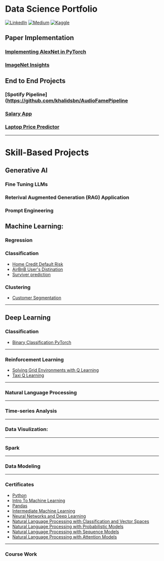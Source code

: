 # Data Science Portfolio  #

[![LinkedIn](https://img.shields.io/badge/linkedin-%230077B5.svg?style=for-the-badge&logo=linkedin&logoColor=white)](https://www.linkedin.com/in/khalidsabban/)
[![Medium](https://img.shields.io/badge/Medium-12100E?style=for-the-badge&logo=medium&logoColor=white)](https://medium.com/@khalidsabban)
[![Kaggle](https://img.shields.io/badge/Kaggle-035a7d?style=for-the-badge&logo=kaggle&logoColor=white)](https://www.kaggle.com/khalidsabban)

## Paper Implementation ##
### [Implementing AlexNet in PyTorch](https://github.com/khalidsbn/Implementing-AlexNet-in-PyTorch)

### [ImageNet Insights](https://github.com/khalidsbn/ImageNet-Insights)


## End to End Projects ##
### [Spotify Pipeline](https://github.com/khalidsbn/AudioFamePipeline

### [Salary App](https://github.com/khalidsbn/salary-app)

### [Laptop Price Predictor](https://github.com/khalidsbn/Laptop-Price-Predictor)

----

# Skill-Based Projects #

## Generative AI ##

### Fine Tuning LLMs ###


### Reterival Augmented Generation (RAG) Application ###

### Prompt Engineering ###

  
## Machine Learning:
### Regression


### Classification 
* [Home Credit Default Risk](https://github.com/khalidsbn/Home-Credit-Default-Risk)
* [AirBnB User's Distination](https://github.com/khalidsbn/Users-destination)
* [Surviver prediction](https://github.com/khalidsbn/Survived-prediction)

### Clustering 
* [Customer Segmentation](https://github.com/khalidsbn/Customer-Segmentation)

---

## Deep Learning 

### Classification
* [Binary Classification PyTorch](https://github.com/khalidsbn/cats-dogs-classifcation-pytorch)

---

### Reinforcement Learning
* [Solving Grid Environments with Q Learning](https://github.com/khalidsbn/PyGridNavigator-Solving-Grid-Environments-with-Q-Learning)
* [Taxi Q Learning](https://github.com/khalidsbn/taxi-q-learning)

---

### Natural Language Processing 

---

### Time-series Analysis

---

### Data Visulization:

---

### Spark 

---

### Data Modeling 

---



### Certificates 
* [Python](https://www.kaggle.com/learn/certification/khalidsabban/python) 
* [Intro To Machine Learning](https://www.kaggle.com/learn/certification/khalidsabban/intro-to-machine-learning)  
* [Pandas](https://www.kaggle.com/learn/certification/khalidsabban/pandas)
* [Intermediate Machine Learning](https://www.kaggle.com/learn/certification/khalidsabban/intermediate-machine-learning)
* [Neural Networks and Deep Learning](https://www.coursera.org/account/accomplishments/verify/EB84C5VBPU3T)
* [Natural Language Processing with Classification and Vector Spaces](https://www.coursera.org/account/accomplishments/specialization/C870VYWK4RN0) 
* [Natural Language Processing with Probabilistic Models](https://www.coursera.org/account/accomplishments/specialization/C870VYWK4RN0)
* [Natural Language Processing with Sequence Models](https://www.coursera.org/account/accomplishments/specialization/C870VYWK4RN0)
* [Natural Language Processing with Attention Models](https://www.coursera.org/account/accomplishments/specialization/C870VYWK4RN0)
---

### Course Work

